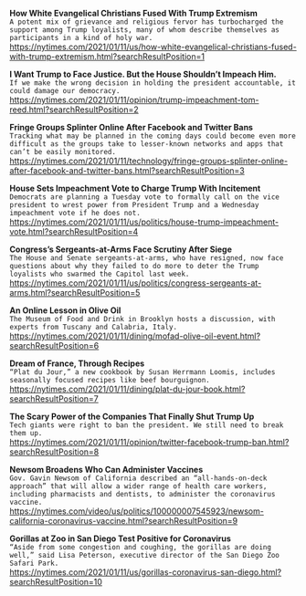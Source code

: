 **How White Evangelical Christians Fused With Trump Extremism**\
`A potent mix of grievance and religious fervor has turbocharged the support among Trump loyalists, many of whom describe themselves as participants in a kind of holy war.`\
https://nytimes.com/2021/01/11/us/how-white-evangelical-christians-fused-with-trump-extremism.html?searchResultPosition=1

**I Want Trump to Face Justice. But the House Shouldn’t Impeach Him.**\
`If we make the wrong decision in holding the president accountable, it could damage our democracy.`\
https://nytimes.com/2021/01/11/opinion/trump-impeachment-tom-reed.html?searchResultPosition=2

**Fringe Groups Splinter Online After Facebook and Twitter Bans**\
`Tracking what may be planned in the coming days could become even more difficult as the groups take to lesser-known networks and apps that can’t be easily monitored.`\
https://nytimes.com/2021/01/11/technology/fringe-groups-splinter-online-after-facebook-and-twitter-bans.html?searchResultPosition=3

**House Sets Impeachment Vote to Charge Trump With Incitement**\
`Democrats are planning a Tuesday vote to formally call on the vice president to wrest power from President Trump and a Wednesday impeachment vote if he does not.`\
https://nytimes.com/2021/01/11/us/politics/house-trump-impeachment-vote.html?searchResultPosition=4

**Congress’s Sergeants-at-Arms Face Scrutiny After Siege**\
`The House and Senate sergeants-at-arms, who have resigned, now face questions about why they failed to do more to deter the Trump loyalists who swarmed the Capitol last week.`\
https://nytimes.com/2021/01/11/us/politics/congress-sergeants-at-arms.html?searchResultPosition=5

**An Online Lesson in Olive Oil**\
`The Museum of Food and Drink in Brooklyn hosts a discussion, with experts from Tuscany and Calabria, Italy.`\
https://nytimes.com/2021/01/11/dining/mofad-olive-oil-event.html?searchResultPosition=6

**Dream of France, Through Recipes**\
`“Plat du Jour,” a new cookbook by Susan Herrmann Loomis, includes seasonally focused recipes like beef bourguignon.`\
https://nytimes.com/2021/01/11/dining/plat-du-jour-book.html?searchResultPosition=7

**The Scary Power of the Companies That Finally Shut Trump Up**\
`Tech giants were right to ban the president. We still need to break them up.`\
https://nytimes.com/2021/01/11/opinion/twitter-facebook-trump-ban.html?searchResultPosition=8

**Newsom Broadens Who Can Administer Vaccines**\
`Gov. Gavin Newsom of California described an “all-hands-on-deck approach” that will allow a wider range of health care workers, including pharmacists and dentists, to administer the coronavirus vaccine.`\
https://nytimes.com/video/us/politics/100000007545923/newsom-california-coronavirus-vaccine.html?searchResultPosition=9

**Gorillas at Zoo in San Diego Test Positive for Coronavirus**\
`“Aside from some congestion and coughing, the gorillas are doing well,” said Lisa Peterson, executive director of the San Diego Zoo Safari Park.`\
https://nytimes.com/2021/01/11/us/gorillas-coronavirus-san-diego.html?searchResultPosition=10

